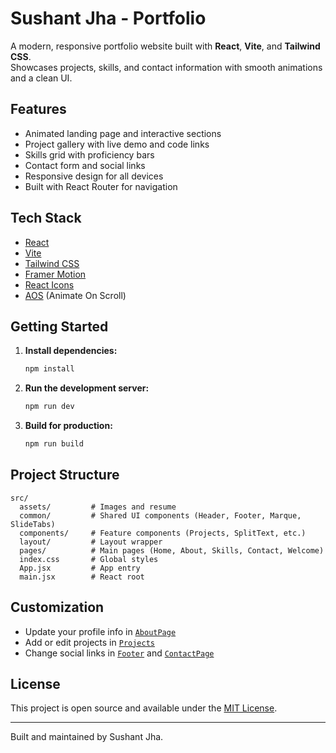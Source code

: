 # Sushant Jha - Portfolio

A modern, responsive portfolio website built with **React**, **Vite**, and **Tailwind CSS**.  
Showcases projects, skills, and contact information with smooth animations and a clean UI.

## Features

- Animated landing page and interactive sections
- Project gallery with live demo and code links
- Skills grid with proficiency bars
- Contact form and social links
- Responsive design for all devices
- Built with React Router for navigation

## Tech Stack

- [React](https://react.dev/)
- [Vite](https://vitejs.dev/)
- [Tailwind CSS](https://tailwindcss.com/)
- [Framer Motion](https://www.framer.com/motion/)
- [React Icons](https://react-icons.github.io/react-icons/)
- [AOS](https://michalsnik.github.io/aos/) (Animate On Scroll)

## Getting Started

1. **Install dependencies:**
   ```sh
   npm install
   ```

2. **Run the development server:**
   ```sh
   npm run dev
   ```

3. **Build for production:**
   ```sh
   npm run build
   ```

## Project Structure

```
src/
  assets/         # Images and resume
  common/         # Shared UI components (Header, Footer, Marque, SlideTabs)
  components/     # Feature components (Projects, SplitText, etc.)
  layout/         # Layout wrapper
  pages/          # Main pages (Home, About, Skills, Contact, Welcome)
  index.css       # Global styles
  App.jsx         # App entry
  main.jsx        # React root
```

## Customization

- Update your profile info in [`AboutPage`](src/pages/AboutPage.jsx)
- Add or edit projects in [`Projects`](src/components/Projects.jsx)
- Change social links in [`Footer`](src/common/Footer.jsx) and [`ContactPage`](src/pages/ContactPage.jsx)

## License

This project is open source and available under the [MIT License](LICENSE).

---

Built and maintained by Sushant Jha.
